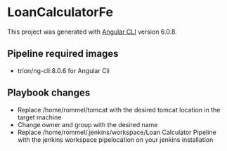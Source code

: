# LoanCalculatorFe

This project was generated with [Angular CLI](https://github.com/angular/angular-cli) version 6.0.8.

## Pipeline required images 
* trion/ng-cli:8.0.6 for Angular Cli 

## Playbook changes
* Replace /home/rommel/tomcat with the desired tomcat location in the target machine
* Change owner and group with the desired name
* Replace /home/rommel/.jenkins/workspace/Loan Calculator Pipeline with the jenkins workspace pipelocation on your jenkins installation
